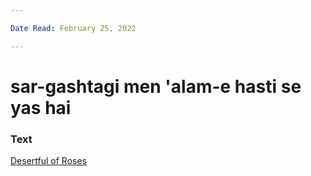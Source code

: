 ```yaml
---

Date Read: February 25, 2022

---
```


# sar-gashtagi men 'alam-e hasti se yas hai

### Text
[Desertful of Roses](http://www.columbia.edu/itc/mealac/pritchett/00ghalib/140/index_140.htm)

